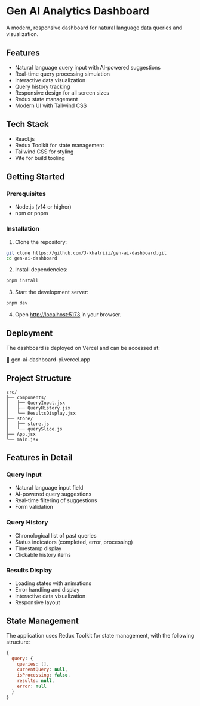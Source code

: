 # Gen AI Analytics Dashboard

A modern, responsive dashboard for natural language data queries and visualization.

## Features

- Natural language query input with AI-powered suggestions
- Real-time query processing simulation
- Interactive data visualization
- Query history tracking
- Responsive design for all screen sizes
- Redux state management
- Modern UI with Tailwind CSS

## Tech Stack

- React.js
- Redux Toolkit for state management
- Tailwind CSS for styling
- Vite for build tooling

## Getting Started

### Prerequisites

- Node.js (v14 or higher)
- npm or pnpm

### Installation

1. Clone the repository:
```bash
git clone https://github.com/J-khatriii/gen-ai-dashboard.git
cd gen-ai-dashboard
```

2. Install dependencies:
```bash
pnpm install
```

3. Start the development server:
```bash
pnpm dev
```

4. Open [http://localhost:5173](http://localhost:5173) in your browser.


## Deployment

The dashboard is deployed on Vercel and can be accessed at:

🔗 gen-ai-dashboard-pi.vercel.app

## Project Structure

```
src/
├── components/
│   ├── QueryInput.jsx
│   ├── QueryHistory.jsx
│   └── ResultsDisplay.jsx
├── store/
│   ├── store.js
│   └── querySlice.js
├── App.jsx
└── main.jsx
```

## Features in Detail

### Query Input
- Natural language input field
- AI-powered query suggestions
- Real-time filtering of suggestions
- Form validation

### Query History
- Chronological list of past queries
- Status indicators (completed, error, processing)
- Timestamp display
- Clickable history items

### Results Display
- Loading states with animations
- Error handling and display
- Interactive data visualization
- Responsive layout

## State Management

The application uses Redux Toolkit for state management, with the following structure:

```javascript
{
  query: {
    queries: [],
    currentQuery: null, 
    isProcessing: false,
    results: null, 
    error: null 
  }
}
```


